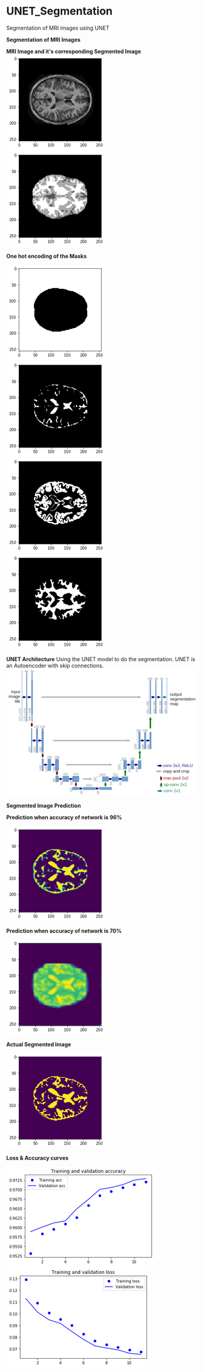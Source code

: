 # UNET_Segmentation

Segmentation of MRI images using UNET

**Segmentation of MRI Images**

**MRI Image and it's corresponding Segmented Image**      
![](Training_Images/MRI_Img.png)      ![](Training_Images/Segmented_Img.png)

**One hot encoding of the Masks**

![](Segmented_Masks/Mask1.png)  ![](Segmented_Masks/Mask2.png)  ![](Segmented_Masks/Mask3.png)  ![](Segmented_Masks/Mask4.png)



**UNET Architecture**
Using the UNET model to do the segmentation.
UNET is an Autoencoder with skip connections.
![](UNET_Architecture.png)



**Segmented Image Prediction**


**Prediction when accuracy of network is 96%**

![](Predicted_Images/Prediction_96%25.png)

**Prediction when accuracy of network is 70%**

![](Predicted_Images/Prediction_70%25.png)

**Actual Segmented Image**

![](Predicted_Images/Original.png)


**Loss & Accuracy curves**

![](Loss%26Acc_Curves/acc.png)           ![](Loss%26Acc_Curves/loss.png)


